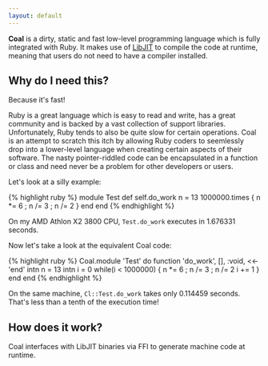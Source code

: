 ```yaml
---
layout: default
---
```


**Coal** is a dirty, static and fast low-level programming
language which is fully integrated with Ruby. It makes use of
[LibJIT](http://dotgnu.org/libjit-doc/libjit_toc.html)
to compile the code at runtime, meaning that users do not need to have
a compiler installed.

Why do I need this?
-------------------

Because it's fast!

Ruby is a great language which is easy to read and write, has a great
community and is backed by a vast collection of support libraries.
Unfortunately, Ruby tends to also be quite slow for certain operations.
Coal is an attempt to scratch this itch by allowing Ruby coders to
seemlessly drop into a lower-level language when creating certain
aspects of their software. The nasty pointer-riddled code can be
encapsulated in a function or class and need never be a problem for
other developers or users.

Let's look at a silly example:

{% highlight ruby %}
module Test
  def self.do_work
    n = 13
    1000000.times { n *= 6 ; n /= 3 ; n /= 2 }
  end
end
{% endhighlight %}

On my AMD Athlon X2 3800 CPU, `Test.do_work` executes in 1.676331 seconds.

Now let's take a look at the equivalent Coal code:

{% highlight ruby %}
Coal.module 'Test' do
  function 'do_work', [], :void, <<-'end'
    intn n = 13
    intn i = 0
    while(i < 1000000)
    {
      n *= 6 ; n /= 3 ; n /= 2
      i += 1
    }
  end
end
{% endhighlight %}

On the same machine, `Cl::Test.do_work` takes only 0.114459 seconds. That's less
than a tenth of the execution time!

How does it work?
-----------------

Coal interfaces with LibJIT binaries via FFI to generate machine code at runtime.

